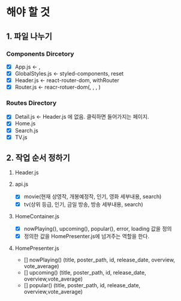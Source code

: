 # 해야 할 것

## 1. 파일 나누기

### Components Dircetory

- [x] App.js <- <GlobalStyles>, <Router>
- [x] GlobalStyles.js <- styled-components, reset
- [x] Header.js <- react-router-dom, withRouter
- [x] Router.js <- reacr-rotuer-dom(<Rotuer>, <Route>, <Switch>, <Redirect>)

### Routes Directory

- [x] Detail.js <- Header.js 에 없음. 클릭하면 들어가지는 페이지.
- [x] Home.js
- [x] Search.js
- [x] TV.js

## 2. 작업 순서 정하기

1. Header.js

2. api.js

   - [x] movie(현재 상영작, 개봉예정작, 인기, 영화 세부내용, search)
   - [x] tv(상위 등급, 인기, 금일 방송, 방송 세부내용, search)

3. HomeContainer.js

   - [x] nowPlaying(), upcoming(), popular(), error, loading 값을 정의
   - [x] 정의한 값을 HomePresenter.js에 넘겨주는 역할을 한다.

4. HomePresenter.js

   - [] nowPlaying() (title, poster_path, id, release_date, overview, vote_average)
   - [] upcoming() (title, poster_path, id, release_date, overview,vote_average)
   - [] popular() (title, poster_path, id, release_date, overview,vote_average)
